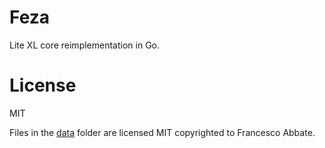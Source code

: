 # Feza

Lite XL core reimplementation in Go.

# License
MIT

Files in the [data](data) folder are licensed MIT copyrighted to Francesco Abbate.
